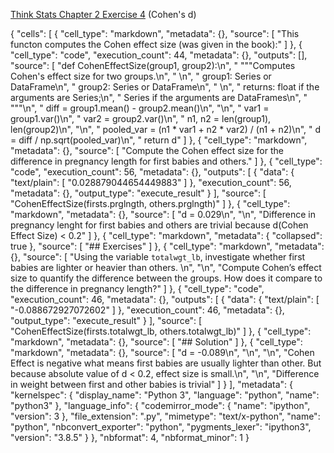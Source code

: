 [Think Stats Chapter 2 Exercise 4](http://greenteapress.com/thinkstats2/html/thinkstats2003.html#toc24) (Cohen's d)

{
 "cells": [
  {
   "cell_type": "markdown",
   "metadata": {},
   "source": [
    "This functon computes the Cohen effect size (was given in the book):"
   ]
  },
  {
   "cell_type": "code",
   "execution_count": 44,
   "metadata": {},
   "outputs": [],
   "source": [
    "def CohenEffectSize(group1, group2):\n",
    "    \"\"\"Computes Cohen's effect size for two groups.\n",
    "    \n",
    "    group1: Series or DataFrame\n",
    "    group2: Series or DataFrame\n",
    "    \n",
    "    returns: float if the arguments are Series;\n",
    "             Series if the arguments are DataFrames\n",
    "    \"\"\"\n",
    "    diff = group1.mean() - group2.mean()\n",
    "\n",
    "    var1 = group1.var()\n",
    "    var2 = group2.var()\n",
    "    n1, n2 = len(group1), len(group2)\n",
    "\n",
    "    pooled_var = (n1 * var1 + n2 * var2) / (n1 + n2)\n",
    "    d = diff / np.sqrt(pooled_var)\n",
    "    return d"
   ]
  },
  {
   "cell_type": "markdown",
   "metadata": {},
   "source": [
    "Compute the Cohen effect size for the difference in pregnancy length for first babies and others."
   ]
  },
  {
   "cell_type": "code",
   "execution_count": 56,
   "metadata": {},
   "outputs": [
    {
     "data": {
      "text/plain": [
       "0.028879044654449883"
      ]
     },
     "execution_count": 56,
     "metadata": {},
     "output_type": "execute_result"
    }
   ],
   "source": [
    "CohenEffectSize(firsts.prglngth, others.prglngth)"
   ]
  },
  {
   "cell_type": "markdown",
   "metadata": {},
   "source": [
    "d = 0.029\n",
    "\n",
    "Difference in pregnancy lenght for first babies and others are trivial because d(Cohen Effect Size) < 0.2"
   ]
  },
  {
   "cell_type": "markdown",
   "metadata": {
    "collapsed": true
   },
   "source": [
    "## Exercises"
   ]
  },
  {
   "cell_type": "markdown",
   "metadata": {},
   "source": [
    "Using the variable `totalwgt_lb`, investigate whether first babies are lighter or heavier than others. \n",
    "\n",
    "Compute Cohen’s effect size to quantify the difference between the groups.  How does it compare to the difference in pregnancy length?"
   ]
  },
  {
   "cell_type": "code",
   "execution_count": 46,
   "metadata": {},
   "outputs": [
    {
     "data": {
      "text/plain": [
       "-0.088672927072602"
      ]
     },
     "execution_count": 46,
     "metadata": {},
     "output_type": "execute_result"
    }
   ],
   "source": [
    "CohenEffectSize(firsts.totalwgt_lb, others.totalwgt_lb)"
   ]
  },
  {
   "cell_type": "markdown",
   "metadata": {},
   "source": [
    "## Solution"
   ]
  },
  {
   "cell_type": "markdown",
   "metadata": {},
   "source": [
    "d = -0.089\n",
    "\n",
    "\n",
    "Cohen Effect is negative what means first babies are usually lighter than other. But because absolute value of d < 0.2, effect size is small.\n",
    "\n",
    "Difference in weight between first and other babies is trivial"
   ]
  }
 ],
 "metadata": {
  "kernelspec": {
   "display_name": "Python 3",
   "language": "python",
   "name": "python3"
  },
  "language_info": {
   "codemirror_mode": {
    "name": "ipython",
    "version": 3
   },
   "file_extension": ".py",
   "mimetype": "text/x-python",
   "name": "python",
   "nbconvert_exporter": "python",
   "pygments_lexer": "ipython3",
   "version": "3.8.5"
  }
 },
 "nbformat": 4,
 "nbformat_minor": 1
}
